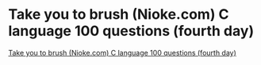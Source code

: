 # Take you to brush (Nioke.com) C language 100 questions (fourth day)
[Take you to brush (Nioke.com) C language 100 questions (fourth day)](https://aiwithcloud.com/2022/09/19/take_you_to_brush_nioke-com_c_language_100_questions_fourth_day/)